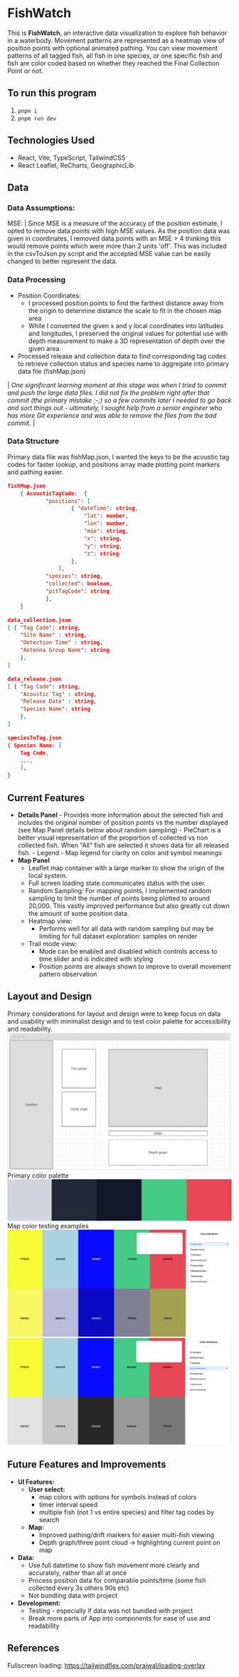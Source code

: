 # FishWatch

This is **FishWatch**, an interactive data visualization to explore fish behavior in a waterbody. Movement patterns are represented as a heatmap view of position points with optional animated pathing. You can view movement patterns of all tagged fish, all fish in one species, or one specific fish and fish are color coded based on whether they reached the Final Collection Point or not.

## To run this program

1. `pnpm i`
2. `pnpm run dev`

## Technologies Used

- React, Vite, TypeScript, TailwindCSS
- React Leaflet, ReCharts, GeographicLib

## Data

### Data Assumptions:

MSE:
| Since MSE is a measure of the accuracy of the position estimate, I opted to remove data points with high MSE values. As the position data was given in coordinates, I removed data points with an MSE > 4 thinking this would remove points which were more than 2 units 'off'. This was included in the csvToJson.py script and the accepted MSE value can be easily changed to better represent the data.

### Data Processing

- Position Coordinates:
  - I processed position points to find the farthest distance away from the origin to determine distance the scale to fit in the chosen map area
  - While I converted the given x and y local coordinates into latitudes and longitudes, I preserved the original values for potential use with depth measurement to make a 3D representation of depth over the given area
- Processed release and collection data to find corresponding tag codes to retrieve collection status and species name to aggregate into primary data file (fishMap.json)

| _One significant learning moment at this stage was when I tried to commit and push the large data files. I did not fix the problem right after that commit (the primary mistake ;-;) so a few commits later I needed to go back and sort things out - ultimately, I sought help from a senior engineer who has more Git experience and was able to remove the files from the bad commit._ |

### Data Structure

Primary data file was fishMap.json, I wanted the keys to be the acoustic tag codes for faster lookup, and positions array made plotting point markers and pathing easier.

```json
fishMap.json
	{ AcousticTagCode:  {
			"positions": [
					{ "dateTime": string,
						"lat": number,
						"lon": number,
						"mse": string,
						"x": string,
						"y": string,
						"z": string
					},
				],
			"species": string,
			"collected": boolean,
			"pitTagCode": string
			},
	}
```

```json
data_collection.json
[ { "Tag Code": string,
	"Site Name" : string,
	"Detection Time" : string,
	"Antenna Group Name": string
	},
]
```

```json
data_release.json
[ { "Tag Code": string,
	"Acoustic Tag" : string,
	"Release Date" : string,
	"Species Name": string
	},
]
```

```json
speciesToTag.json
{ Species Name: [
	Tag Code,
	...,
	],
}
```

## Current Features

- **Details Panel** - Provides more information about the selected fish and includes the original number of position points vs the number displayed (see Map Panel details below about random sampling) - PieChart is a better visual representation of the proportion of collected vs non collected fish. When "All" fish are selected it shows data for all released fish. - Legend - Map legend for clarity on color and symbol meanings
- **Map Panel**
  - Leaflet map container with a large marker to show the origin of the local system.
  - Full screen loading state communicates status with the user.
  - Random Sampling: For mapping points, I implemented random sampling to limit the number of points being plotted to around 20,000. This vastly improved performance but also greatly cut down the amount of some position data.
  - Heatmap view:
    - Performs well for all data with random sampling but may be limiting for full dataset exploration: samples on render
  - Trail mode view:
    - Mode can be enabled and disabled which controls access to time slider and is indicated with styling
    - Position points are always shown to improve to overall movement pattern observation

## Layout and Design

Primary considerations for layout and design were to keep focus on data and usability with minimalist design and to test color palette for accessibility and readability.
![wireframe of app layout](./documentation/wireframe.png)
Primary color palette
![primary color palette for user interface](./documentation/mainColorPalette.png)
Map color testing examples
![color palette testing for visual accessibility - protanopia](./documentation/mapPaletteTest1.png)
![color palette testing for visual accessibility - achromatopsia](./documentation/mapPaletteTest2.png)

## Future Features and Improvements

- **UI Features:**
  - **User select:**
    - map colors with options for symbols instead of colors
    - timer interval speed
    - multiple fish (not 1 vs entire species) and filter tag codes by search
  - **Map:**
    - Improved pathing/drift markers for easier multi-fish viewing
    - Depth graph/three point cloud -> highlighting current point on map
- **Data:**
  - Use full datetime to show fish movement more clearly and accurately, rather than all at once
  - Process position data for comparable points/time (some fish collected every 3s others 90s etc)
  - Not bundling data with project
- **Development:**
  - Testing - especially if data was not bundled with project
  - Break more parts of App into components for ease of use and readability

## References

Fullscreen loading: https://tailwindflex.com/prajwal/loading-overlay
